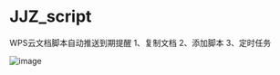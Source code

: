 # JJZ_script
WPS云文档脚本自动推送到期提醒
1、复制文档
2、添加脚本
3、定时任务

![image](https://github.com/kklhg/JJZ_script/assets/29472722/b591e303-49ce-4174-9fa3-769688aa2811)

